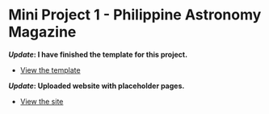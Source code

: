 # Mini Project 1 - Philippine Astronomy Magazine

**_Update_: I have finished the template for this project.**

* [View the template](template.html)

**_Update_: Uploaded website with placeholder pages.**

* [View the site](home/)


